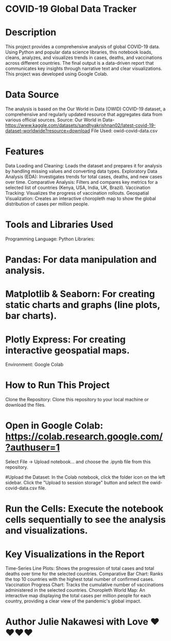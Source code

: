 # COVID-19 Global Data Tracker 
# Description

This project provides a comprehensive analysis of global COVID-19 data. Using Python and popular data science libraries, this notebook loads, cleans, analyzes, and visualizes trends in cases, deaths, and vaccinations across different countries. The final output is a data-driven report that communicates key insights through narrative text and clear visualizations.
This project was developed using Google Colab.

# Data Source
The analysis is based on the Our World in Data (OWID) COVID-19 dataset, a comprehensive and regularly updated resource that aggregates data from various official sources.
Source: Our World in Data-https://www.kaggle.com/datasets/sandhyakrishnan02/latest-covid-19-dataset-worldwide?resource=download
File Used: owid-covid-data.csv

# Features
Data Loading and Cleaning: Loads the dataset and prepares it for analysis by handling missing values and converting data types.
Exploratory Data Analysis (EDA): Investigates trends for total cases, deaths, and new cases over time.
Comparative Analysis: Filters and compares key metrics for a selected list of countries (Kenya, USA, India, UK, Brazil).
Vaccination Tracking: Visualizes the progress of vaccination rollouts.
Geospatial Visualization: Creates an interactive choropleth map to show the global distribution of cases per million people.

# Tools and Libraries Used
Programming Language: Python
Libraries:
# Pandas: For data manipulation and analysis.
# Matplotlib & Seaborn: For creating static charts and graphs (line plots, bar charts).
# Plotly Express: For creating interactive geospatial maps.
Environment: Google Colab

# How to Run This Project
Clone the Repository: Clone this repository to your local machine or download the files.
# Open in Google Colab: https://colab.research.google.com/?authuser=1
Select File -> Upload notebook... and choose the .ipynb file from this repository.

#Upload the Dataset:
In the Colab notebook, click the folder icon on the left sidebar.
Click the "Upload to session storage" button and select the owid-covid-data.csv file.
# Run the Cells: Execute the notebook cells sequentially to see the analysis and visualizations.

# Key Visualizations in the Report
Time-Series Line Plots: Shows the progression of total cases and total deaths over time for the selected countries.
Comparative Bar Chart: Ranks the top 10 countries with the highest total number of confirmed cases.
Vaccination Progress Chart: Tracks the cumulative number of vaccinations administered in the selected countries.
Choropleth World Map: An interactive map displaying the total cases per million people for each country, providing a clear view of the pandemic's global impact.

# Author Julie Nakawesi with Love ❤️❤️❤️❤️
